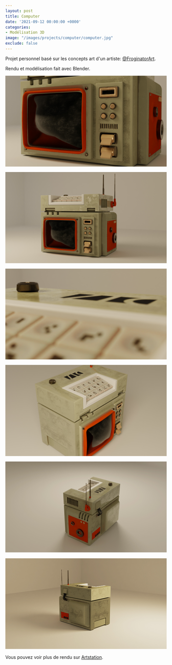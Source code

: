 ```yaml
---
layout: post
title: Computer
date: '2021-09-12 00:00:00 +0000'
categories: 
- Modélisation 3D
image: "/images/projects/computer/computer.jpg"
exclude: false
---
```


Projet personnel basé sur les concepts art d'un artiste: [@FroginatorArt](https://twitter.com/FroginatorArt/status/1430647473396142083). 

Rendu et modélisation fait avec Blender.


![avant](/images/projects/computer/front.jpg)

![avant](/images/projects/computer/front_2.jpg)

![avant](/images/projects/computer/keyboard_zoom.jpg)

![avant](/images/projects/computer/topview.jpg)

![arriere et coté gauche](/images/projects/computer/back.jpg)

![arriere et coté droit](/images/projects/computer/back_2.jpg)

Vous pouvez voir plus de rendu sur [Artstation](https://www.artstation.com/artwork/YeALWq).
